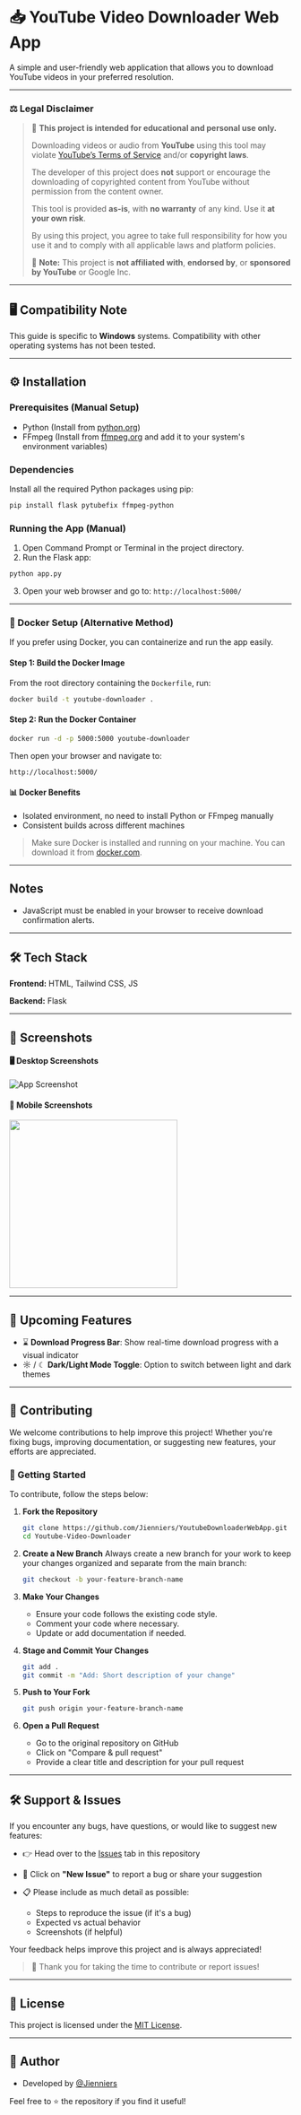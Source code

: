# 📥 YouTube Video Downloader Web App

A simple and user-friendly web application that allows you to download YouTube videos in your preferred resolution.

---

### ⚖️ Legal Disclaimer

> 🚫 **This project is intended for educational and personal use only.**
>
> Downloading videos or audio from **YouTube** using this tool may violate [YouTube’s Terms of Service](https://www.youtube.com/t/terms) and/or **copyright laws**.
>
> The developer of this project does **not** support or encourage the downloading of copyrighted content from YouTube without permission from the content owner.
>
> This tool is provided **as-is**, with **no warranty** of any kind. Use it **at your own risk**.
>
> By using this project, you agree to take full responsibility for how you use it and to comply with all applicable laws and platform policies.
>
> 📌 **Note:** This project is **not affiliated with**, **endorsed by**, or **sponsored by YouTube** or Google Inc.

---

## 🖥️ Compatibility Note

This guide is specific to **Windows** systems. Compatibility with other operating systems has not been tested.

---

## ⚙️ Installation

### Prerequisites (Manual Setup)

* Python (Install from [python.org](https://www.python.org/downloads/))
* FFmpeg (Install from [ffmpeg.org](https://ffmpeg.org/download.html) and add it to your system's environment variables)

### Dependencies

Install all the required Python packages using pip:

```bash
pip install flask pytubefix ffmpeg-python
```

### Running the App (Manual)

1. Open Command Prompt or Terminal in the project directory.
2. Run the Flask app:

```bash
python app.py
```

3. Open your web browser and go to: `http://localhost:5000/`

---

### 📅 Docker Setup (Alternative Method)

If you prefer using Docker, you can containerize and run the app easily.

#### Step 1: Build the Docker Image

From the root directory containing the `Dockerfile`, run:

```bash
docker build -t youtube-downloader .
```

#### Step 2: Run the Docker Container

```bash
docker run -d -p 5000:5000 youtube-downloader
```

Then open your browser and navigate to:

```
http://localhost:5000/
```

#### 📊 Docker Benefits

* Isolated environment, no need to install Python or FFmpeg manually
* Consistent builds across different machines

> Make sure Docker is installed and running on your machine. You can download it from [docker.com](https://www.docker.com/).

---

## Notes

* JavaScript must be enabled in your browser to receive download confirmation alerts.

---

## 🛠️ Tech Stack

**Frontend:** HTML, Tailwind CSS, JS

**Backend:** Flask

---

## 📸 Screenshots

#### 🖥️ Desktop Screenshots

![App Screenshot](https://github.com/Jienniers/YoutubeDownloaderWebApp/blob/main/screenshots/Screenshot1.png)

#### 📱 Mobile Screenshots

<img src="https://github.com/Jienniers/YoutubeDownloaderWebApp/blob/main/screenshots/mobileScreenshot.jpeg?raw=true" width="300" />


---

## 🚧 Upcoming Features

* ⌛ **Download Progress Bar**: Show real-time download progress with a visual indicator
* ☼️ / ☾ **Dark/Light Mode Toggle**: Option to switch between light and dark themes

---

## 🤝 Contributing

We welcome contributions to help improve this project! Whether you're fixing bugs, improving documentation, or suggesting new features, your efforts are appreciated.

### 🚀 Getting Started

To contribute, follow the steps below:

1. **Fork the Repository**

   ```bash
   git clone https://github.com/Jienniers/YoutubeDownloaderWebApp.git
   cd Youtube-Video-Downloader
   ```

2. **Create a New Branch**
   Always create a new branch for your work to keep your changes organized and separate from the main branch:

   ```bash
   git checkout -b your-feature-branch-name
   ```

3. **Make Your Changes**

   * Ensure your code follows the existing code style.
   * Comment your code where necessary.
   * Update or add documentation if needed.

4. **Stage and Commit Your Changes**

   ```bash
   git add .
   git commit -m "Add: Short description of your change"
   ```

5. **Push to Your Fork**

   ```bash
   git push origin your-feature-branch-name
   ```

6. **Open a Pull Request**

   * Go to the original repository on GitHub
   * Click on "Compare & pull request"
   * Provide a clear title and description for your pull request

---


## 🛠️ Support & Issues

If you encounter any bugs, have questions, or would like to suggest new features:

* 👉 Head over to the [Issues](../../issues) tab in this repository
* 🐛 Click on **"New Issue"** to report a bug or share your suggestion
* 📋 Please include as much detail as possible:

  * Steps to reproduce the issue (if it's a bug)
  * Expected vs actual behavior
  * Screenshots (if helpful)

Your feedback helps improve this project and is always appreciated!

> 🙏 Thank you for taking the time to contribute or report issues!

---

## 📄 License

This project is licensed under the [MIT License](LICENSE).

---

## 👤 Author

* Developed by [@Jienniers](https://github.com/Jienniers)


Feel free to ⭐ the repository if you find it useful!
